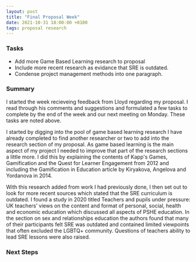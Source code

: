 ```yaml
---
layout: post
title: "Final Proposal Week"
date: 2021-10-31 18:00:00 +0100
tags: proposal research
---
```


### Tasks
- Add more Game Based Learning research to proposal
- Include more recent research as evidance that SRE is outdated.
- Condense project management methods into one paragraph.

### Summary
I started the week recieveing feedback from Lloyd regarding my proposal. I read through his comments and suggestions and formulated a few tasks to complete by the end of the week and our next meeting on Monday. These tasks are noted above.

I started by digging into the pool of game based learning research I have already completed to find another researcher or two to add into the research section of my proposal. As game based learning is the main aspect of my project I needed to improve that part of the research sections a little more. I did this by explaining the contents of Kapp's Games, Gamification and the Quest for Learner Engagement from 2012 and including the Gamification in Education article by Kiryakova, Angelova and Yordanova in 2014.

With this research added from work I had previously done, I then set out to look for more recent sources which stated that the SRE curriculum is outdated. I found a study in 2020 titled Teachers and pupils under pressure: UK teachers’ views on the content and format of personal, social, health and economic education which discussed all aspects of PSHE education. In the section on sex and relationships education the authors found that many of their participants felt SRE was outdated and contained limited viewpoints that often excluded the LGBTQ+ community. Questions of teachers ability to lead SRE lessons were also raised. 

### Next Steps